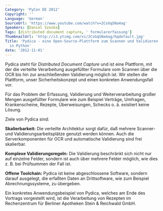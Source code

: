 ```yaml
---
Category: 'PyCon DE 2012'
Copyright: ''
Language: 'German'
SourceUrl: 'https://www.youtube.com/watch?v=2CsGqSNa4ag'
Speakers: [Daniel Szoska]
Tags: [distributed document capture, ' formularerfassung']
ThumbnailUrl: 'http://i3.ytimg.com/vi/2CsGqSNa4ag/hqdefault.jpg'
Title: 'Pydica - eine Open-Source-Plattform zum Scannen und Validieren von Formularen
  in Python'
date: '2012-11-01'
---
```

Pydica steht für *Distributed Document Capture* und ist eine Plattform, mit
der die verteilte Verarbeitung ausgefüllter Formulare vom Scannen über die OCR
bis hin zur anschließenden Validierung möglich ist. Wir stellen die Plattform,
unser Sicherheitskonzept und einen konkreten Anwendungsfall vor.

Für das Problem der Erfassung, Validierung und Weiterverarbeitung großer
Mengen ausgefüllter Formulare wie zum Beispiel Verträge, Umfragen,
Krankenscheine, Rezepte, Überweisungen, Schecks o. ä. existiert keine Lösung.

Ziele von Pydica sind:

__Skalierbarkeit:__ Die verteilte Architektur sorgt dafür, daß mehrere
Scanner- und Validierungsarbeitsplätze genutzt werden können. Auch die
Serverkomponenten für OCR und automatische Validierung sind frei skalierbar.

__Komplexe Validierungsregeln:__ Die Validierung beschränkt sich nicht nur auf
einzelne Felder, sondern ist auch über mehrere Felder möglich, wie dies z. B.
bei Prüfsummen der Fall ist.

__Offene Toolchain:__ Pydica ist keine abgeschlossene Software, sondern darauf
ausgelegt, die erfaßten Daten an Drittsoftware, wie zum Beispiel
Abrechnungssysteme, zu übergeben.

Ein konkretes Anwendungsbeispiel von Pydica, welches am Ende des Vortrags
vorgestellt wird, ist die Verarbeitung von Rezepten im Rechenzentrum für
Berliner Apotheken Stein & Reichwald GmbH.

